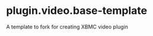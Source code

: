 plugin.video.base-template
==========================

A template to fork for creating XBMC video plugin
